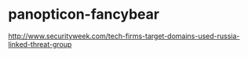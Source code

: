 # panopticon-fancybear

http://www.securityweek.com/tech-firms-target-domains-used-russia-linked-threat-group
